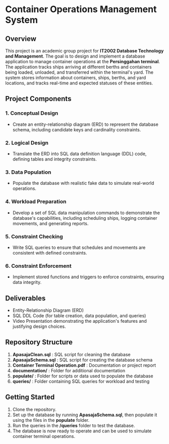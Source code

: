 # Container Operations Management System

## Overview
This project is an academic group project for **IT2002 Database Technology and Management**. The goal is to design and implement a database application to manage container operations at the **Persinggahan terminal**. The application tracks ships arriving at different berths and containers being loaded, unloaded, and transferred within the terminal's yard. The system stores information about containers, ships, berths, and yard locations, and tracks real-time and expected statuses of these entities.

## Project Components

### 1. **Conceptual Design**
   - Create an entity-relationship diagram (ERD) to represent the database schema, including candidate keys and cardinality constraints.

### 2. **Logical Design**
   - Translate the ERD into SQL data definition language (DDL) code, defining tables and integrity constraints.

### 3. **Data Population**
   - Populate the database with realistic fake data to simulate real-world operations.

### 4. **Workload Preparation**
   - Develop a set of SQL data manipulation commands to demonstrate the database's capabilities, including scheduling ships, logging container movements, and generating reports.

### 5. **Constraint Checking**
   - Write SQL queries to ensure that schedules and movements are consistent with defined constraints.

### 6. **Constraint Enforcement**
   - Implement stored functions and triggers to enforce constraints, ensuring data integrity.

## Deliverables
- Entity-Relationship Diagram (ERD)
- SQL DDL Code (for table creation, data population, and queries)
- Video Presentation demonstrating the application's features and justifying design choices.

## Repository Structure
1. **ApasajaClean.sql** : SQL script for cleaning the database
2. **ApasajaSchema.sql** : SQL script for creating the database schema
3. **Container Terminal Operation.pdf** : Documentation or project report
4. **documentation/** : Folder for additional documentation
5. **populate/** : Folder for scripts or data used to populate the database
6. **queries/** : Folder containing SQL queries for workload and testing

## Getting Started
1. Clone the repository.
2. Set up the database by running **ApasajaSchema.sql**, then populate it using the files in the **populate** folder.
3. Run the queries in the **/queries** folder to test the database.
4. The database is now ready to operate and can be used to simulate container terminal operations.
